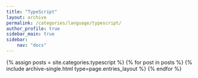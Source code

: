 ```yaml
---
title: "TypeScript"
layout: archive
permalink: /categories/language/typescript/
author_profile: true
sidebar_main: true
sidebar:
    nav: "docs"
---
```


{% assign posts = site.categories.typescript %}
{% for post in posts %} {% include archive-single.html type=page.entries_layout %} {% endfor %}